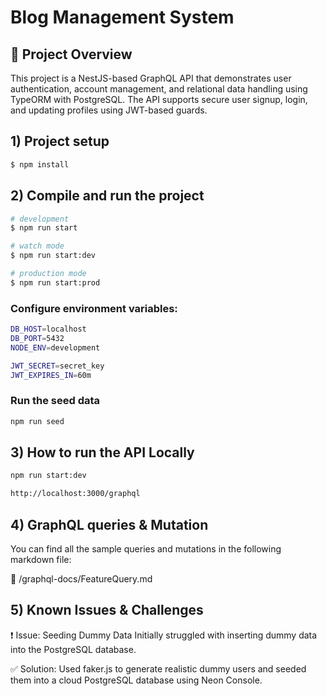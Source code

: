 # Blog Management System

## 📌 Project Overview

This project is a NestJS-based GraphQL API that demonstrates user authentication, account management, and relational data handling using TypeORM with PostgreSQL. The API supports secure user signup, login, and updating profiles using JWT-based guards.

## 1) Project setup

```bash
$ npm install
```

## 2) Compile and run the project
```bash
# development
$ npm run start

# watch mode
$ npm run start:dev

# production mode
$ npm run start:prod
```

### Configure environment variables:
```bash
DB_HOST=localhost
DB_PORT=5432
NODE_ENV=development

JWT_SECRET=secret_key
JWT_EXPIRES_IN=60m
```

### Run the seed data
```bash
npm run seed
```

## 3) How to run the API Locally
```bash
npm run start:dev

http://localhost:3000/graphql
```

## 4) GraphQL queries & Mutation
You can find all the sample queries and mutations in the following markdown file:

📄 /graphql-docs/FeatureQuery.md


## 5) Known Issues & Challenges
❗ Issue: Seeding Dummy Data
Initially struggled with inserting dummy data into the PostgreSQL database.

✅ Solution: Used faker.js to generate realistic dummy users and seeded them into a cloud PostgreSQL database using Neon Console.